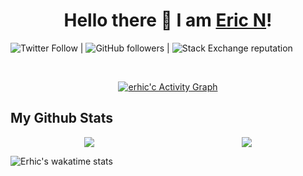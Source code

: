 <h1 align="center">
Hello there 👋 I am <a href="#">Eric N</a>!
</h1>

![Twitter Follow](https://img.shields.io/twitter/follow/erhic18?style=social) | ![GitHub followers](https://img.shields.io/github/followers/erhic?style=social) | ![Stack Exchange reputation](https://img.shields.io/stackexchange/stackoverflow/r/7818605)

<br>
<p align="center">  
<a href="https://github.com/Finyasy/github-readme-activity-graph"><img alt="erhic'c Activity Graph" src="https://activity-graph.herokuapp.com/graph?username=erhic&bg_color=1F222E&color=F8D866&line=D9E650&point=FFFFFF&hide_border=true" /></a>
</p>

## My Github Stats
<div align="center" style="display: flex;">
    <div style="width: 50%;">
        <img src="https://github-readme-streak-stats.herokuapp.com?user=erhic&theme=gotham" />
    </div>
    <div style="width: 50%;">
        <img src="https://github-readme-stats.vercel.app/api?username=erhic&theme=gotham&custom_title=erhic%20github%20stats" />
    </div>
</div>

![Erhic's wakatime stats](https://github-readme-stats.vercel.app/api/wakatime?erhic&theme=gotham&layout=compact)
